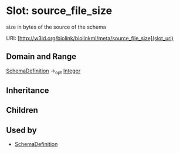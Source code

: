 # Slot: source_file_size


size in bytes of the source of the schema

URI: [http://w3id.org/biolink/biolinkml/meta/source_file_size](slot_uri)
## Domain and Range

[SchemaDefinition](SchemaDefinition.md) -><sub>opt</sub> [Integer](Integer.md)
## Inheritance

## Children

## Used by

 * [SchemaDefinition](SchemaDefinition.md)
